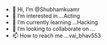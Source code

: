 - 👋 Hi, I’m @Shubhamkuamr
- 👀 I’m interested in ...Acting
- 🌱 I’m currently learning ...Hacking
- 💞️ I’m looking to collaborate on ...
- 📫 How to reach me ...vai_bhav553

<!---
Shubhamkuamr/Shubhamkuamr is a ✨ special ✨ repository because its `README.md` (this file) appears on your GitHub profile.
You can click the Preview link to take a look at your changes.
--->
